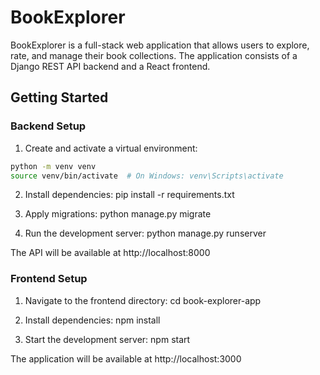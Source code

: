 # BookExplorer

BookExplorer is a full-stack web application that allows users to explore, rate, and manage their book collections. The application consists of a Django REST API backend and a React frontend.

## Getting Started

### Backend Setup

1. Create and activate a virtual environment:
```bash
python -m venv venv
source venv/bin/activate  # On Windows: venv\Scripts\activate
```

2. Install dependencies:
pip install -r requirements.txt

3. Apply migrations:
python manage.py migrate

4. Run the development server:
python manage.py runserver

The API will be available at
http://localhost:8000

### Frontend Setup

1. Navigate to the frontend directory:
cd book-explorer-app

2. Install dependencies:
npm install

3. Start the development server:
npm start

The application will be available at
http://localhost:3000
